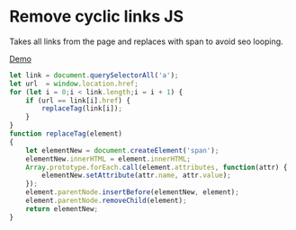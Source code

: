 # Remove cyclic links JS

Takes all links from the page and replaces with span to avoid seo looping.

[Demo](https://tltary.github.io/remove-cyclic-links/index.html)

```js
let link = document.querySelectorAll('a');
let url  = window.location.href;
for (let i = 0;i < link.length;i = i + 1) {
	if (url == link[i].href) {
		replaceTag(link[i]);
	}
}
function replaceTag(element)
{
    let elementNew = document.createElement('span');
    elementNew.innerHTML = element.innerHTML;
    Array.prototype.forEach.call(element.attributes, function(attr) {
        elementNew.setAttribute(attr.name, attr.value);
    });
    element.parentNode.insertBefore(elementNew, element);
    element.parentNode.removeChild(element);
    return elementNew;
}
```
